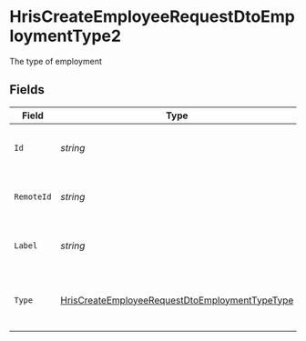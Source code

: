 # HrisCreateEmployeeRequestDtoEmploymentType2

The type of employment


## Fields

| Field                                                                                                                       | Type                                                                                                                        | Required                                                                                                                    | Description                                                                                                                 | Example                                                                                                                     |
| --------------------------------------------------------------------------------------------------------------------------- | --------------------------------------------------------------------------------------------------------------------------- | --------------------------------------------------------------------------------------------------------------------------- | --------------------------------------------------------------------------------------------------------------------------- | --------------------------------------------------------------------------------------------------------------------------- |
| `Id`                                                                                                                        | *string*                                                                                                                    | :heavy_minus_sign:                                                                                                          | Unique identifier                                                                                                           | 8187e5da-dc77-475e-9949-af0f1fa4e4e3                                                                                        |
| `RemoteId`                                                                                                                  | *string*                                                                                                                    | :heavy_minus_sign:                                                                                                          | Provider's unique identifier                                                                                                | 8187e5da-dc77-475e-9949-af0f1fa4e4e3                                                                                        |
| `Label`                                                                                                                     | *string*                                                                                                                    | :heavy_minus_sign:                                                                                                          | The label of the employment type                                                                                            | Permanent                                                                                                                   |
| `Type`                                                                                                                      | [HrisCreateEmployeeRequestDtoEmploymentTypeType](../../Models/Components/HrisCreateEmployeeRequestDtoEmploymentTypeType.md) | :heavy_minus_sign:                                                                                                          | The type of employment (e.g., contractor, permanent)                                                                        | permanent                                                                                                                   |